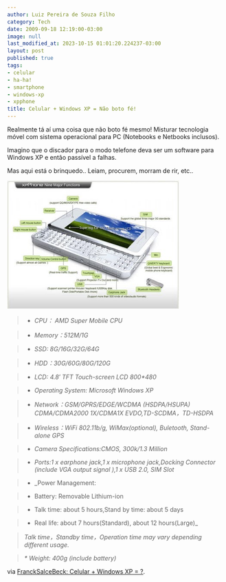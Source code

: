 ```yaml
---
author: Luiz Pereira de Souza Filho
category: Tech
date: 2009-09-18 12:19:00-03:00
image: null
last_modified_at: 2023-10-15 01:01:20.224237-03:00
layout: post
published: true
tags:
- celular
- ha-ha!
- smartphone
- windows-xp
- xpphone
title: Celular + Windows XP = Não boto fé!
---
```


Realmente tá aí uma coisa que não boto fé mesmo! Misturar tecnologia móvel com sistema operacional para PC (Notebooks e Netbooks inclusos).

Imagino que o discador para o modo telefone deva ser um software para Windows XP e então passível a falhas.

Mas aqui está o brinquedo.. Leiam, procurem, morram de rir, etc..

![XP Phone](/wp-content/uploads/2009/09/XPPhone.jpg)

> * _CPU： AMD Super Mobile CPU_

> * _Memory：512M/1G_

> * _SSD: 8G/16G/32G/64G_

> * _HDD：30G/60G/80G/120G_

> * _LCD: 4.8&#8242; TFT Touch-screen LCD 800*480_

> * _Operating System: Microsoft Windows XP_

> * _Network：GSM/GPRS/EDGE/WCDMA (HSDPA/HSUPA) CDMA/CDMA2000 1X/CDMA1X EVDO,TD-SCDMA，TD-HSDPA_

> * _Wireless：WiFi 802.11b/g, WiMax(optional), Buletooth, Stand-alone GPS_

> * _Camera Specifications:CMOS, 300k/1.3 Million_

> * _Ports:1 x earphone jack,1 x microphone jack,Docking Connector (include VGA output signal ),1 x USB 2.0, SIM Slot_

> * _Power Management:

>   * Battery: Removable Lithium-ion

>   * Talk time: about 5 hours,Stand by time: about 5 days

>   * Real life: about 7 hours(Standard), about 12 hours(Large)_

>

> _Talk time，Standby time，Operation time may vary depending different usage._

>

> _* Weight: 400g (include battery)_

via [FranckSalceBeck: Celular + Windows XP = ?](http://francksalcebeck.blogspot.com/2009/09/celular-windows-xp.html).
